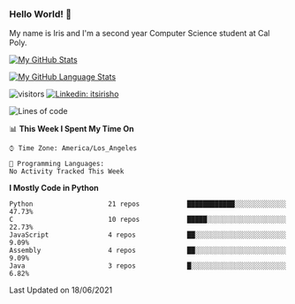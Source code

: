 ### Hello World! 👋

My name is Iris and I'm a second year Computer Science student at Cal Poly. 


[![My GitHub Stats](https://github-readme-stats.vercel.app/api?username=sleepyStick&show_icons=true&&count_private=true&include_all_commits=true&theme=buefy)]()

[![My GitHub Language Stats](https://github-readme-stats.vercel.app/api/top-langs/?username=sleepyStick&langs_count=5&theme=buefy)]()

![visitors](https://visitor-badge.glitch.me/badge?page_id=sleepyStick.sleepyStick)
[![Linkedin: itsirisho](https://img.shields.io/badge/-itsirisho-informational?style=flat-square&logo=Linkedin&logoColor=white&link=https://www.linkedin.com/in/itsirisho/)](https://www.linkedin.com/in/itsirisho/)

<!--START_SECTION:waka-->
![Lines of code](https://img.shields.io/badge/From%20Hello%20World%20I%27ve%20Written-13.2%20million%20lines%20of%20code-blue)

📊 **This Week I Spent My Time On** 

```text
⌚︎ Time Zone: America/Los_Angeles

💬 Programming Languages: 
No Activity Tracked This Week

```

**I Mostly Code in Python** 

```text
Python                   21 repos            ████████████░░░░░░░░░░░░░   47.73% 
C                        10 repos            █████░░░░░░░░░░░░░░░░░░░░   22.73% 
JavaScript               4 repos             ██░░░░░░░░░░░░░░░░░░░░░░░   9.09% 
Assembly                 4 repos             ██░░░░░░░░░░░░░░░░░░░░░░░   9.09% 
Java                     3 repos             █░░░░░░░░░░░░░░░░░░░░░░░░   6.82%

```



 Last Updated on 18/06/2021
<!--END_SECTION:waka-->

<!--
**konanyuta/konanyuta** is a ✨ _special_ ✨ repository because its `README.md` (this file) appears on your GitHub profile.

Here are some ideas to get you started:

- 🔭 I’m currently working on ...
- 🌱 I’m currently learning ...
- 👯 I’m looking to collaborate on ...
- 🤔 I’m looking for help with ...
- 💬 Ask me about ...
- 📫 How to reach me: ...
- 😄 Pronouns: ...
- ⚡ Fun fact: ...
-->
